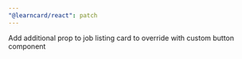 ```yaml
---
"@learncard/react": patch
---
```


Add additional prop to job listing card to override with custom button component
